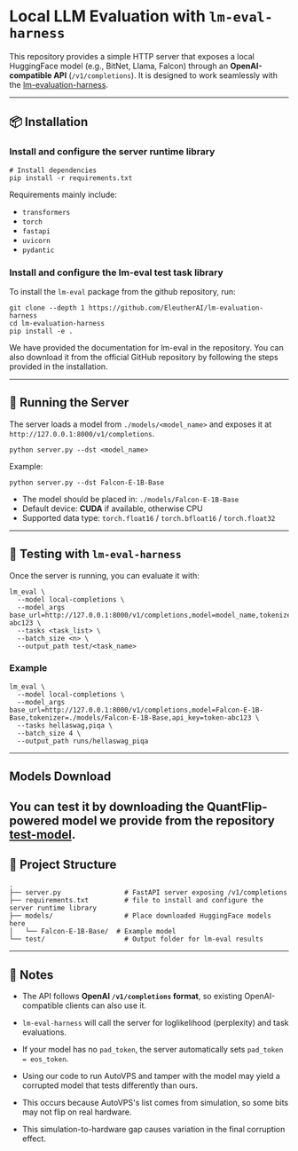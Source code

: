 # Local LLM Evaluation with `lm-eval-harness`

This repository provides a simple HTTP server that exposes a local HuggingFace model (e.g., BitNet, Llama, Falcon) through an **OpenAI-compatible API** (`/v1/completions`).
 It is designed to work seamlessly with the [lm-evaluation-harness](https://github.com/EleutherAI/lm-evaluation-harness).

------



## 📦 Installation

### Install and configure the server runtime library

```
# Install dependencies
pip install -r requirements.txt
```

Requirements mainly include:

- `transformers`
- `torch`
- `fastapi`
- `uvicorn`
- `pydantic`

### Install and configure the lm-eval test task library

To install the `lm-eval` package from the github repository, run:

```
git clone --depth 1 https://github.com/EleutherAI/lm-evaluation-harness
cd lm-evaluation-harness
pip install -e .
```

We have provided the documentation for lm-eval in the repository. You can also download it from the official GitHub repository by following the steps provided in the installation.

---



## 🚀 Running the Server

The server loads a model from `./models/<model_name>` and exposes it at `http://127.0.0.1:8000/v1/completions`.

```
python server.py --dst <model_name>
```

Example:

```
python server.py --dst Falcon-E-1B-Base
```

- The model should be placed in: `./models/Falcon-E-1B-Base`
- Default device: **CUDA** if available, otherwise CPU
- Supported data type: `torch.float16` / `torch.bfloat16` / `torch.float32`

------



## 🧪 Testing with `lm-eval-harness`

Once the server is running, you can evaluate it with:

```
lm_eval \
  --model local-completions \
  --model_args base_url=http://127.0.0.1:8000/v1/completions,model=model_name,tokenizer=/home/path_to_model/model_name,api_key=token-abc123 \
  --tasks <task_list> \
  --batch_size <n> \
  --output_path test/<task_name>
```

### Example

```
lm_eval \
  --model local-completions \
  --model_args base_url=http://127.0.0.1:8000/v1/completions,model=Falcon-E-1B-Base,tokenizer=./models/Falcon-E-1B-Base,api_key=token-abc123 \
  --tasks hellaswag,piqa \
  --batch_size 4 \
  --output_path runs/hellaswag_piqa
```

------

## Models Download

You can test it by downloading the QuantFlip-powered model we provide from the repository [test-model](https://huggingface.co/QuantFlip/Falcon3-3B-Base-1.58bit).
------


## 📂 Project Structure

```
.
├── server.py                # FastAPI server exposing /v1/completions
├── requirements.txt         # file to install and configure the server runtime library
├── models/                  # Place downloaded HuggingFace models here
│   └── Falcon-E-1B-Base/  # Example model
└── test/                    # Output folder for lm-eval results
```

------



## 📑 Notes

- The API follows **OpenAI `/v1/completions` format**, so existing OpenAI-compatible clients can also use it.
- `lm-eval-harness` will call the server for loglikelihood (perplexity) and task evaluations.
- If your model has no `pad_token`, the server automatically sets `pad_token = eos_token`.
- Using our code to run AutoVPS and tamper with the model may yield a corrupted model that tests differently than ours.
- This occurs because AutoVPS's list comes from simulation, so some bits may not flip on real hardware.

- This simulation-to-hardware gap causes variation in the final corruption effect.



